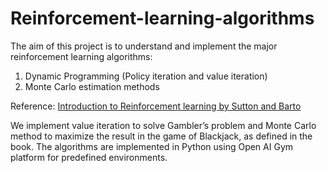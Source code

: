 # Reinforcement-learning-algorithms

The aim of this project is to understand and implement the major reinforcement learning algorithms: 
1. Dynamic Programming (Policy iteration and value iteration)
2. Monte Carlo estimation methods

Reference: [Introduction to Reinforcement learning by Sutton and Barto](https://web.stanford.edu/class/psych209/Readings/SuttonBartoIPRLBook2ndEd.pdf)

We implement value iteration to solve Gambler’s problem and Monte Carlo method to maximize the result in the game of Blackjack, as defined in the book. The algorithms are implemented in Python using Open AI Gym platform for predefined environments. 
